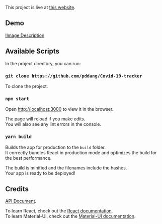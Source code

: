 This project is live at [this website](https://github.com/facebook/create-react-app).

## Demo 
[!Image Description](https://github.com/pddang/Covid-19-tracker/blob/master/screenshot.png)
## Available Scripts

In the project directory, you can run:

### `git clone https://github.com/pddang/Covid-19-tracker`

To clone the project.<br />

### `npm start`

Open [http://localhost:3000](http://localhost:3000) to view it in the browser.<br />

The page will reload if you make edits.<br />
You will also see any lint errors in the console.

### `yarn build`

Builds the app for production to the `build` folder.<br />
It correctly bundles React in production mode and optimizes the build for the best performance.

The build is minified and the filenames include the hashes.<br />
Your app is ready to be deployed!


## Credits

[API Document](https://documenter.getpostman.com/view/10808728/SzS8rjbc?version=latest).

To learn React, check out the [React documentation](https://reactjs.org/).<br />
To learn Material-UI, check out the [Material-UI documentation](https://material-ui.com).

